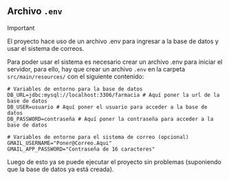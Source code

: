 ## Archivo `.env`

> [!IMPORTANT]
> El proyecto hace uso de un archivo .env para ingresar a la base de datos y usar el sistema de correos.

Para poder usar el sistema es necesario crear un archivo .env para iniciar el servidor, para ello, hay que crear un archivo `.env` en la carpeta `src/main/resources/` con el siguiente contenido:

```properties
# Variables de entorno para la base de datos
DB_URL=jdbc:mysql://localhost:3306/farmacia # Aquí poner la url de la base de datos
DB_USER=usuario # Aquí poner el usuario para acceder a la base de datos
DB_PASSWORD=contraseña # Aquí poner la contraseña para acceder a la base de datos

# Variables de entorno para el sistema de correo (opcional)
GMAIL_USERNAME="Poner@Correo.Aqui"
GMAIL_APP_PASSWORD="Contraseña de 16 caracteres"
```

Luego de esto ya se puede ejecutar el proyecto sin problemas (suponiendo que la base de datos ya está creada).
